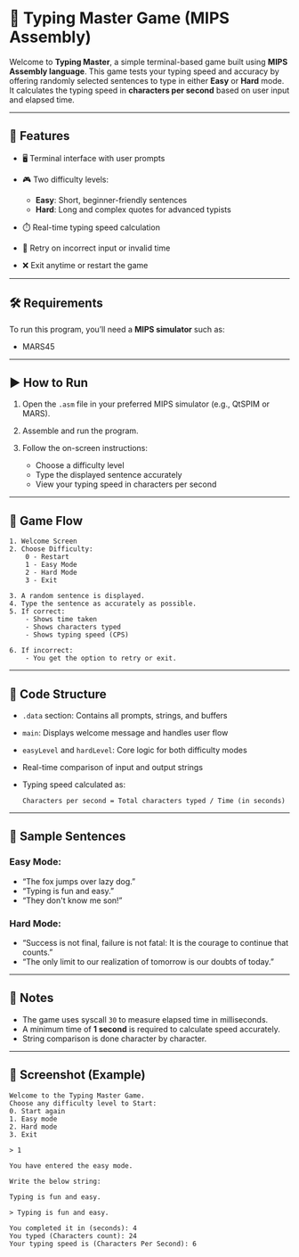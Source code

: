 # 🧠 Typing Master Game (MIPS Assembly)

Welcome to **Typing Master**, a simple terminal-based game built using **MIPS Assembly language**. This game tests your typing speed and accuracy by offering randomly selected sentences to type in either **Easy** or **Hard** mode. It calculates the typing speed in **characters per second** based on user input and elapsed time.

---

## 📌 Features

* 🖥 Terminal interface with user prompts
* 🎮 Two difficulty levels:

  * **Easy**: Short, beginner-friendly sentences
  * **Hard**: Long and complex quotes for advanced typists
* ⏱️ Real-time typing speed calculation
* 🔁 Retry on incorrect input or invalid time
* ❌ Exit anytime or restart the game

---

## 🛠 Requirements

To run this program, you’ll need a **MIPS simulator** such as:

* MARS45

---

## ▶️ How to Run

1. Open the `.asm` file in your preferred MIPS simulator (e.g., QtSPIM or MARS).
2. Assemble and run the program.
3. Follow the on-screen instructions:

   * Choose a difficulty level
   * Type the displayed sentence accurately
   * View your typing speed in characters per second

---

## 🎯 Game Flow

```
1. Welcome Screen
2. Choose Difficulty:
    0 - Restart
    1 - Easy Mode
    2 - Hard Mode
    3 - Exit

3. A random sentence is displayed.
4. Type the sentence as accurately as possible.
5. If correct:
    - Shows time taken
    - Shows characters typed
    - Shows typing speed (CPS)

6. If incorrect:
    - You get the option to retry or exit.
```

---

## 📂 Code Structure

* `.data` section: Contains all prompts, strings, and buffers
* `main`: Displays welcome message and handles user flow
* `easyLevel` and `hardLevel`: Core logic for both difficulty modes
* Real-time comparison of input and output strings
* Typing speed calculated as:

  ```
  Characters per second = Total characters typed / Time (in seconds)
  ```

---

## 🧪 Sample Sentences

### Easy Mode:

* “The fox jumps over lazy dog.”
* “Typing is fun and easy.”
* “They don't know me son!”

### Hard Mode:

* “Success is not final, failure is not fatal: It is the courage to continue that counts.”
* “The only limit to our realization of tomorrow is our doubts of today.”

---

## 📌 Notes

* The game uses syscall `30` to measure elapsed time in milliseconds.
* A minimum time of **1 second** is required to calculate speed accurately.
* String comparison is done character by character.

---

## 📸 Screenshot (Example)

```
Welcome to the Typing Master Game.
Choose any difficulty level to Start:
0. Start again
1. Easy mode
2. Hard mode
3. Exit

> 1

You have entered the easy mode.

Write the below string:

Typing is fun and easy.

> Typing is fun and easy.

You completed it in (seconds): 4
You typed (Characters count): 24
Your typing speed is (Characters Per Second): 6
```
